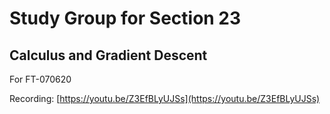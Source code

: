 # Study Group for Section 23

## Calculus and Gradient Descent

For FT-070620

Recording: [https://youtu.be/Z3EfBLyUJSs](https://youtu.be/Z3EfBLyUJSs)
